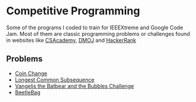 # Competitive Programming

Some of the programs I coded to train for IEEEXtreme and Google Code Jam.
Most of them are classic programming problems or challenges found in websites like [CSAcademy](csacademy.com), [DMOJ](dmoj.ca) and [HackerRank](hackerrank.com)

## Problems

-   [Coin Change](https://github.com/AlecBp/competitive-programming/blob/master/CoinChange/src/coinchange/CoinChange.java)
-   [Longest Common Subsequence](https://github.com/AlecBp/competitive-programming/blob/master/LongestCommonSubsequence/src/longestcommonsubsequence/LongestCommonSubsequence.java)
-   [Vangelis the Batbear and the Bubbles Challenge](https://github.com/AlecBp/competitive-programming/blob/master/VangelisTheBatbearAndTheBubblesChallenge/src/vangelisthebatbearandthebubbleschallenge/VangelisTheBatbearAndTheBubblesChallenge.java)
-   [BeetleBag](https://github.com/AlecBp/competitive-programming/blob/master/BeetleBag/src/beetlebag/BeetleBag.java)

